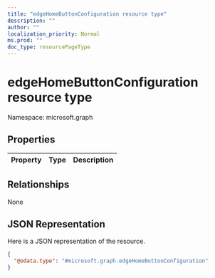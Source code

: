 ```yaml
---
title: "edgeHomeButtonConfiguration resource type"
description: ""
author: ""
localization_priority: Normal
ms.prod: ""
doc_type: resourcePageType
---
```


# edgeHomeButtonConfiguration resource type


Namespace: microsoft.graph



## Properties
|Property|Type|Description|
|:---|:---|:---|

## Relationships
None

## JSON Representation
Here is a JSON representation of the resource.
<!-- {
  "blockType": "resource",
  "@odata.type": "microsoft.graph.edgeHomeButtonConfiguration"
}
-->
``` json
{
  "@odata.type": "#microsoft.graph.edgeHomeButtonConfiguration"
}
```

